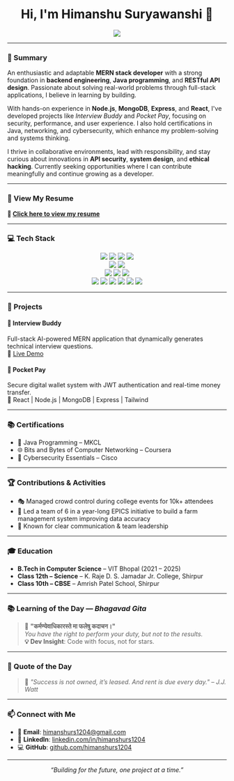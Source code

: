 <h1 align="center">Hi, I'm Himanshu Suryawanshi 👋</h1>
<p align="center">
  <img src="https://readme-typing-svg.herokuapp.com?font=Fira+Code&pause=1000&color=00A1D6&center=true&vCenter=true&width=450&lines=MERN+Stack+Backend+Developer;Cybersecurity+Explorer;Java+%7C+Node.js+%7C+React+%7C+MongoDB" />
</p>

---

### 🧾 Summary

An enthusiastic and adaptable **MERN stack developer** with a strong foundation in **backend engineering**, **Java programming**, and **RESTful API design**. Passionate about solving real-world problems through full-stack applications, I believe in learning by building.

With hands-on experience in **Node.js**, **MongoDB**, **Express**, and **React**, I've developed projects like *Interview Buddy* and *Pocket Pay*, focusing on security, performance, and user experience. I also hold certifications in Java, networking, and cybersecurity, which enhance my problem-solving and systems thinking.

I thrive in collaborative environments, lead with responsibility, and stay curious about innovations in **API security**, **system design**, and **ethical hacking**. Currently seeking opportunities where I can contribute meaningfully and continue growing as a developer.

---

### 📄 View My Resume

**📌 [Click here to view my resume](https://drive.google.com/file/d/1u9vxzPxWrWVCdqqp3R6xEp_VmqvFYU_v/view?usp=drive_link)**  


---

### 💻 Tech Stack

<div align="center">

<!-- Programming Languages -->
<img src="https://img.shields.io/badge/Java-orange?style=for-the-badge&logo=java&logoColor=white" />
<img src="https://img.shields.io/badge/JavaScript-F7DF1E?style=for-the-badge&logo=javascript&logoColor=black" />
<img src="https://img.shields.io/badge/HTML5-E34F26?style=for-the-badge&logo=html5&logoColor=white" />
<img src="https://img.shields.io/badge/CSS3-1572B6?style=for-the-badge&logo=css3&logoColor=white" />

<!-- Frontend & Styling -->
<br />
<img src="https://img.shields.io/badge/React-20232A?style=for-the-badge&logo=react&logoColor=61DAFB" />
<img src="https://img.shields.io/badge/TailwindCSS-38B2AC?style=for-the-badge&logo=tailwindcss&logoColor=white" />

<!-- Backend -->
<br />
<img src="https://img.shields.io/badge/Node.js-339933?style=for-the-badge&logo=node.js&logoColor=white" />
<img src="https://img.shields.io/badge/Express.js-000000?style=for-the-badge&logo=express&logoColor=white" />
<img src="https://img.shields.io/badge/REST%20API-6DB33F?style=for-the-badge&logo=swagger&logoColor=white" />

<!-- Database & Tools -->
<br />
<img src="https://img.shields.io/badge/MongoDB-4EA94B?style=for-the-badge&logo=mongodb&logoColor=white" />
<img src="https://img.shields.io/badge/MySQL-00758F?style=for-the-badge&logo=mysql&logoColor=white" />
<img src="https://img.shields.io/badge/JWT-black?style=for-the-badge&logo=jsonwebtokens&logoColor=white" />
<img src="https://img.shields.io/badge/Postman-FF6C37?style=for-the-badge&logo=postman&logoColor=white" />
<img src="https://img.shields.io/badge/Git-F05032?style=for-the-badge&logo=git&logoColor=white" />
<img src="https://img.shields.io/badge/VS%20Code-007ACC?style=for-the-badge&logo=visualstudiocode&logoColor=white" />

</div>

---

### 🚀 Projects

#### 🧠 Interview Buddy  
Full-stack AI-powered MERN application that dynamically generates technical interview questions.  
🔗 [Live Demo](https://interview-buddy-iv31.vercel.app/)

#### 💸 Pocket Pay  
Secure digital wallet system with JWT authentication and real-time money transfer.  
📌 React | Node.js | MongoDB | Express | Tailwind

---

### 📚 Certifications

- 📜 Java Programming – MKCL  
- 🌐 Bits and Bytes of Computer Networking – Coursera  
- 🔐 Cybersecurity Essentials – Cisco

---

### 🏆 Contributions & Activities

- 🎭 Managed crowd control during college events for 10k+ attendees
- 🌾 Led a team of 6 in a year-long EPICS initiative to build a farm management system improving data accuracy
- 🤝 Known for clear communication & team leadership

---

### 🎓 Education

- **B.Tech in Computer Science** – VIT Bhopal (2021 – 2025)  
- **Class 12th – Science** – K. Raje D. S. Jamadar Jr. College, Shirpur  
- **Class 10th – CBSE** – Amrish Patel School, Shirpur

---

### 📚 Learning of the Day — *Bhagavad Gita*

> 📿 **"कर्मण्येवाधिकारस्ते मा फलेषु कदाचन।"**  
> _You have the right to perform your duty, but not to the results._  
> **💡 Dev Insight**: Code with focus, not for stars.

---

### 💬 Quote of the Day

> 🌟 _"Success is not owned, it’s leased. And rent is due every day." – J.J. Watt_

---

### 📫 Connect with Me

- 📧 **Email**: [himanshurs1204@gmail.com](mailto:himanshurs1204@gmail.com)  
- 💼 **LinkedIn**: [linkedin.com/in/himanshurs1204](https://www.linkedin.com/in/himanshurs1204)  
- 💻 **GitHub**: [github.com/himanshurs1204](https://github.com/himanshurs1204)

---

<p align="center">
  <em>“Building for the future, one project at a time.”</em>
</p>
